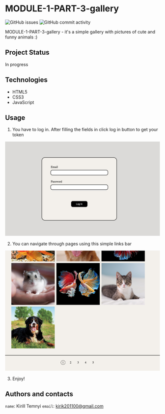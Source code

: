 # MODULE-1-PART-3-gallery #

![GitHub issues](https://img.shields.io/github/issues/MonkeyBoy248/module1_part3_gallery)
![GitHub commit activity](https://img.shields.io/github/commit-activity/w/MonkeyBoy248/module1_part3_gallery)

MODULE-1-PART-3-gallery - it's a simple gallery with pictures of cute and funny animals :)

## Project Status ##

In progress

## Technologies ##

* HTML5
* CSS3
* JavaScript

## Usage ##

1. You have to log in. After filling the fields in click log in button to get your token

![Log in form](./assets/login_form.png)

2. You can navigate through pages using this simple links bar

![Gallery](./assets/gallery.png)

3. Enjoy!

## Authors and contacts ##

``name``: Kirill Temnyi
``email``: [kirik201100@gmail.com](mailto:kirik201100@gmail.com)



